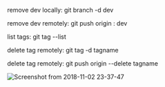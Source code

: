 remove dev locally:
git branch -d dev

remove dev remotely:
git push origin : dev

list tags:
git tag --list

delete tag remotely:
git tag -d tagname

delete tag remotely:
git push origin --delete tagname

![Screenshot from 2018-11-02 23-37-47](https://user-images.githubusercontent.com/53618522/147873884-9f5e6d5f-8669-4a01-ae80-4f9ebdbe17e9.png)
